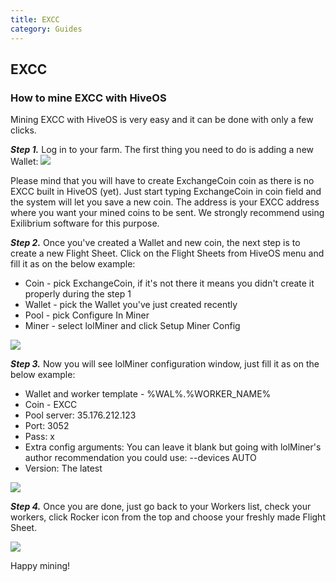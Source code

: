 ```yaml
---
title: EXCC
category: Guides
---
```


## EXCC

### How to mine EXCC with HiveOS
Mining EXCC with HiveOS is very easy and it can be done with only a few clicks.

***Step 1.*** Log in to your farm. The first thing you need to do is adding a new Wallet:
<img src="https://support.excc.co/hc/article_attachments/360020929152/hive1.png">

Please mind that you will have to create ExchangeCoin coin as there is no EXCC built in HiveOS (yet). Just start typing ExchangeCoin in coin field and the system will let you save a new coin. The address is your EXCC address where you want your mined coins to be sent. We strongly recommend using Exilibrium software for this purpose.

***Step 2.*** Once you've created a Wallet and new coin, the next step is to create a new Flight Sheet. Click on the Flight Sheets from HiveOS menu and fill it as on the below example:
- Coin - pick ExchangeCoin, if it's not there it means you didn't create it properly during the step 1
- Wallet - pick the Wallet you've just created recently
- Pool - pick Configure In Miner
- Miner - select lolMiner and click Setup Miner Config

<img src="https://support.excc.co/hc/article_attachments/360020853671/mceclip0.png">

***Step 3.*** Now you will see lolMiner configuration window, just fill it as on the below example:
- Wallet and worker template - %WAL%.%WORKER_NAME%
- Coin - EXCC
- Pool server: 35.176.212.123
- Port: 3052
- Pass: x
- Extra config arguments: You can leave it blank but going with lolMiner's author recommendation you could use: --devices AUTO
- Version: The latest

<img src="https://support.excc.co/hc/article_attachments/360020929572/mceclip2.png">

***Step 4.*** Once you are done, just go back to your Workers list, check your workers, click Rocker icon from the top and choose your freshly made Flight Sheet.

<img src="https://support.excc.co/hc/article_attachments/360020929612/mceclip3.png">

Happy mining!
